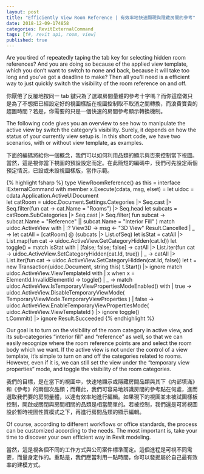 ```yaml
---
layout: post
title: "Efficiently View Room Reference | 有效率地快速顯現與隱藏房間的參考"
date: 2018-12-09-174858 
categories: RevitExternalCommand
tags: [f#, revit api, room, view]
published: true
---
```

Are you tired of repeatedly taping the tab key for selecting hidden room references? And you are doing so because of the applied view template, which you don’t want to switch to none and back, because it will take too long and you’ve got a deadline to make? Then all you’ll need is a efficient way to just quickly switch the visibility of the room reference on and off.

你厭倦了反覆地按同一 tab 鍵只為了選取房間量體的參考十字嗎？而你這麼做只是為了不想把已經設定好的視圖樣版在視圖控制取不取消之間轉換，而浪費寶貴的趕圖時間？若是，你需要的只是一個快速的房間參考顯示轉換機制。

The following code gives you an overview to see how to manipulate the active view by switch the category’s visibility. Surely, it depends on how the status of your currently view setup is. In this short code, we have two scenarios, with or without view template, as examples.

下面的編碼將給你一個概念，我們可以如何利用品類的顯示與否來控制當下視圖。當然，這是視你當下視圖的預設設定而定。在此簡短的編碼中，我們可先設定兩個預定情況，已設或未設視圖樣版，當作示範。

{% highlight fsharp %}
type ViewRoomReference() as this = 
  interface IExternalCommand with
    member x.Execute(cdata, msg, elset) =
      let uidoc = cdata.Application.ActiveUIDocument        
      let catRoom = 
        uidoc.Document.Settings.Categories
        |> Seq.cast<Category>
        |> Seq.filter(fun cat -> cat.Name = "Rooms")
        |> Seq.head
      let subcats =
        catRoom.SubCategories |> Seq.cast<Category>
        |> Seq.filter(
          fun subcat ->
            subcat.Name = "Reference" ||
            subcat.Name = "Interior Fill"
        )
      match uidoc.ActiveView with
      | :? View3D ->
        msg <- "3D View"
        Result.Cancelled
      | _ ->
        let catAll = [catRoom] @ (subcats |> List.ofSeq)
        let isStat = catAll |> List.map(fun cat -> uidoc.ActiveView.GetCategoryHidden(cat.Id))
        let toggle() =
          match isStat with
          | [false; false; false] ->
            catAll 
            |> List.iter(fun cat -> uidoc.ActiveView.SetCategoryHidden(cat.Id, true))
          | _ ->
            catAll 
            |> List.iter(fun cat -> uidoc.ActiveView.SetCategoryHidden(cat.Id, false))
        let t = new Transaction(uidoc.Document, string this)
        t.Start() |> ignore
        match uidoc.ActiveView.ViewTemplateId with
        | x when x = ElementId.InvalidElementId ->
          toggle()
        | _ ->
          match uidoc.ActiveView.IsTemporaryViewPropertiesModeEnabled() with
          | true ->
            uidoc.ActiveView.DisableTemporaryViewMode(
              TemporaryViewMode.TemporaryViewProperties
              )
          | false ->
            uidoc.ActiveView.EnableTemporaryViewPropertiesMode(
              uidoc.ActiveView.ViewTemplateId
              ) |> ignore
            toggle()                       
        t.Commit() |> ignore
        Result.Succeeded
{% endhighlight %}

Our goal is to turn on the visibility of the room category in active view, and its sub-categories “interior fill” and “reference” as well, so that we can easily recognize where the room reference points are and select the room body which we want. If the active view is not under the control of a view template, it’s simple to turn on and off the categories related to rooms. However, even if it is, we can still set the view under the “temporary view properties” mode, and toggle the visibility of the room categories.

我們的目標，是在當下的視圖中，快速地顯示或隱藏房間品類與其下《内部填滿》和《參考》的兩個次品類；而藉此，我們可容易地辨識房間的參考點在何處，進而選取我們要的房間量體，以達有效率地進行編輯。如果現下的視圖並未被試圖樣板控制，開啟或關閉與房間相關的品類是相當簡單的。若被控制，我們還是可將視圖設於暫時視圖性質模式之下，再進行房間品類的顯示編輯。

Of course, according to different workflows or office standards, the process can be customized according to the needs. The most important is, take your time to discover your own efficient way in Revit modeling.

當然，這是視各個不同的工作方式與公司案件標準而定。這個進程是可視不同需要，而量身定作的。重點是，我們應當利用一點時間，你可以發掘屬於自己最有效率的建模方式。